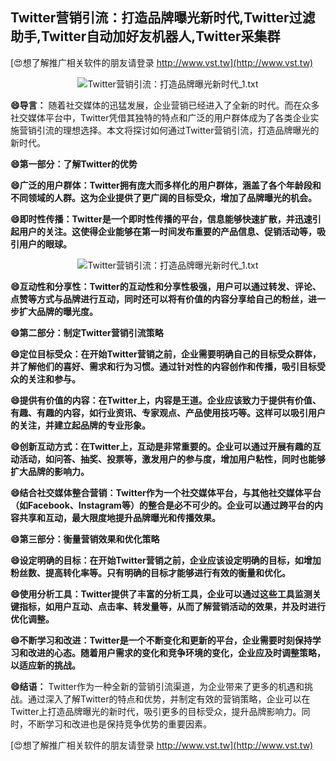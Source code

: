 ## **Twitter营销引流：打造品牌曝光新时代,Twitter过滤助手,Twitter自动加好友机器人,Twitter采集群**

[😍想了解推广相关软件的朋友请登录 http://www.vst.tw](http://www.vst.tw)

 <center><img src="https://vst.tw/MP4/tuiguang/png/5.png" alt="Twitter营销引流：打造品牌曝光新时代_1.txt"></center>

**😄导言：**
随着社交媒体的迅猛发展，企业营销已经进入了全新的时代。而在众多社交媒体平台中，Twitter凭借其独特的特点和广泛的用户群体成为了各类企业实施营销引流的理想选择。本文将探讨如何通过Twitter营销引流，打造品牌曝光的新时代。

**😄第一部分：了解Twitter的优势**

**😄广泛的用户群体：Twitter拥有庞大而多样化的用户群体，涵盖了各个年龄段和不同领域的人群。这为企业提供了更广阔的目标受众，增加了品牌曝光的机会。**

**😄即时性传播：Twitter是一个即时性传播的平台，信息能够快速扩散，并迅速引起用户的关注。这使得企业能够在第一时间发布重要的产品信息、促销活动等，吸引用户的眼球。**

 <center><img src="https://vst.tw/MP4/tuiguang/png/7.png" alt="Twitter营销引流：打造品牌曝光新时代_1.txt"></center>

**😄互动性和分享性：Twitter的互动性和分享性极强，用户可以通过转发、评论、点赞等方式与品牌进行互动，同时还可以将有价值的内容分享给自己的粉丝，进一步扩大品牌的曝光度。**

**😄第二部分：制定Twitter营销引流策略**

**😄定位目标受众：在开始Twitter营销之前，企业需要明确自己的目标受众群体，并了解他们的喜好、需求和行为习惯。通过针对性的内容创作和传播，吸引目标受众的关注和参与。**

**😄提供有价值的内容：在Twitter上，内容是王道。企业应该致力于提供有价值、有趣、有趣的内容，如行业资讯、专家观点、产品使用技巧等。这样可以吸引用户的关注，并建立起品牌的专业形象。**

**😄创新互动方式：在Twitter上，互动是非常重要的。企业可以通过开展有趣的互动活动，如问答、抽奖、投票等，激发用户的参与度，增加用户粘性，同时也能够扩大品牌的影响力。**

**😄结合社交媒体整合营销：Twitter作为一个社交媒体平台，与其他社交媒体平台（如Facebook、Instagram等）的整合是必不可少的。企业可以通过跨平台的内容共享和互动，最大限度地提升品牌曝光和传播效果。**

**😄第三部分：衡量营销效果和优化策略**

**😄设定明确的目标：在开始Twitter营销之前，企业应该设定明确的目标，如增加粉丝数、提高转化率等。只有明确的目标才能够进行有效的衡量和优化。**

**😄使用分析工具：Twitter提供了丰富的分析工具，企业可以通过这些工具监测关键指标，如用户互动、点击率、转发量等，从而了解营销活动的效果，并及时进行优化调整。**

**😄不断学习和改进：Twitter是一个不断变化和更新的平台，企业需要时刻保持学习和改进的心态。随着用户需求的变化和竞争环境的变化，企业应及时调整策略，以适应新的挑战。**

**😄结语：**
Twitter作为一种全新的营销引流渠道，为企业带来了更多的机遇和挑战。通过深入了解Twitter的特点和优势，并制定有效的营销策略，企业可以在Twitter上打造品牌曝光的新时代，吸引更多的目标受众，提升品牌影响力。同时，不断学习和改进也是保持竞争优势的重要因素。

[😍想了解推广相关软件的朋友请登录 http://www.vst.tw](http://www.vst.tw)



